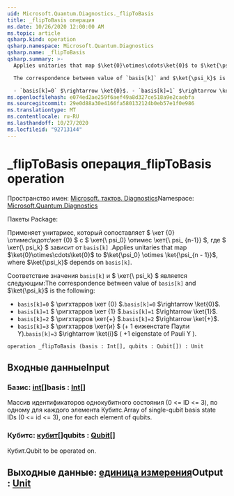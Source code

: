 ```yaml
---
uid: Microsoft.Quantum.Diagnostics._flipToBasis
title: _flipToBasis операция
ms.date: 10/26/2020 12:00:00 AM
ms.topic: article
qsharp.kind: operation
qsharp.namespace: Microsoft.Quantum.Diagnostics
qsharp.name: _flipToBasis
qsharp.summary: >-
  Applies unitaries that map $\ket{0}\otimes\cdots\ket{0}$ to $\ket{\psi_0} \otimes \ket{\psi_{n - 1}}$, where $\ket{\psi_k}$ depends on `basis[k]`.

  The correspondence between value of `basis[k]` and $\ket{\psi_k}$ is the following:

  - `basis[k]=0` $\rightarrow \ket{0}$. - `basis[k]=1` $\rightarrow \ket{1}$. - `basis[k]=2` $\rightarrow \ket{+}$. - `basis[k]=3` $\rightarrow \ket{i}$ ( +1 eigenstate of Pauli Y ).
ms.openlocfilehash: e074ed2ae259f6aef49a8d327ce518a9e2caebfa
ms.sourcegitcommit: 29e0d88a30e4166fa580132124b0eb57e1f0e986
ms.translationtype: MT
ms.contentlocale: ru-RU
ms.lasthandoff: 10/27/2020
ms.locfileid: "92713144"
---
```

# <a name="_fliptobasis-operation"></a><span data-ttu-id="64495-102">_flipToBasis операция</span><span class="sxs-lookup"><span data-stu-id="64495-102">_flipToBasis operation</span></span>

<span data-ttu-id="64495-103">Пространство имен: [Microsoft. тактов. Diagnostics](xref:Microsoft.Quantum.Diagnostics)</span><span class="sxs-lookup"><span data-stu-id="64495-103">Namespace: [Microsoft.Quantum.Diagnostics](xref:Microsoft.Quantum.Diagnostics)</span></span>

<span data-ttu-id="64495-104">Пакеты [](https://nuget.org/packages/)</span><span class="sxs-lookup"><span data-stu-id="64495-104">Package: [](https://nuget.org/packages/)</span></span>


<span data-ttu-id="64495-105">Применяет унитариес, который сопоставляет $ \кет {0} \отимес\кдотс\кет {0} $ с $ \кет{\ psi_0} \отимес \кет{\ psi_ {n-1}} $, где $ \кет{\ psi_k} $ зависит от `basis[k]` .</span><span class="sxs-lookup"><span data-stu-id="64495-105">Applies unitaries that map $\ket{0}\otimes\cdots\ket{0}$ to $\ket{\psi_0} \otimes \ket{\psi_{n - 1}}$, where $\ket{\psi_k}$ depends on `basis[k]`.</span></span>

<span data-ttu-id="64495-106">Соответствие значения `basis[k]` и $ \кет{\ psi_k} $ является следующим:</span><span class="sxs-lookup"><span data-stu-id="64495-106">The correspondence between value of `basis[k]` and $\ket{\psi_k}$ is the following:</span></span>

- <span data-ttu-id="64495-107">`basis[k]=0` $ \ригхтарров \кет {0} $.</span><span class="sxs-lookup"><span data-stu-id="64495-107">`basis[k]=0` $\rightarrow \ket{0}$.</span></span>
- <span data-ttu-id="64495-108">`basis[k]=1` $ \ригхтарров \кет {1} $.</span><span class="sxs-lookup"><span data-stu-id="64495-108">`basis[k]=1` $\rightarrow \ket{1}$.</span></span>
- <span data-ttu-id="64495-109">`basis[k]=2` $ \ригхтарров \кет{+} $.</span><span class="sxs-lookup"><span data-stu-id="64495-109">`basis[k]=2` $\rightarrow \ket{+}$.</span></span>
- <span data-ttu-id="64495-110">`basis[k]=3` $ \ригхтарров \кет{и} $ (+ 1 еиженстате Паули Y).</span><span class="sxs-lookup"><span data-stu-id="64495-110">`basis[k]=3` $\rightarrow \ket{i}$ ( +1 eigenstate of Pauli Y ).</span></span>

```qsharp
operation _flipToBasis (basis : Int[], qubits : Qubit[]) : Unit
```


## <a name="input"></a><span data-ttu-id="64495-111">Входные данные</span><span class="sxs-lookup"><span data-stu-id="64495-111">Input</span></span>

### <a name="basis--int"></a><span data-ttu-id="64495-112">Базис: [int](xref:microsoft.quantum.lang-ref.int)[]</span><span class="sxs-lookup"><span data-stu-id="64495-112">basis : [Int](xref:microsoft.quantum.lang-ref.int)[]</span></span>

<span data-ttu-id="64495-113">Массив идентификаторов однокубитного состояния (0 <= ID <= 3), по одному для каждого элемента Кубитс.</span><span class="sxs-lookup"><span data-stu-id="64495-113">Array of single-qubit basis state IDs (0 <= id <= 3), one for each element of qubits.</span></span>


### <a name="qubits--qubit"></a><span data-ttu-id="64495-114">Кубитс: [кубит](xref:microsoft.quantum.lang-ref.qubit)[]</span><span class="sxs-lookup"><span data-stu-id="64495-114">qubits : [Qubit](xref:microsoft.quantum.lang-ref.qubit)[]</span></span>

<span data-ttu-id="64495-115">Кубит.</span><span class="sxs-lookup"><span data-stu-id="64495-115">Qubit to be operated on.</span></span>



## <a name="output--unit"></a><span data-ttu-id="64495-116">Выходные данные: [единица измерения](xref:microsoft.quantum.lang-ref.unit)</span><span class="sxs-lookup"><span data-stu-id="64495-116">Output : [Unit](xref:microsoft.quantum.lang-ref.unit)</span></span>

